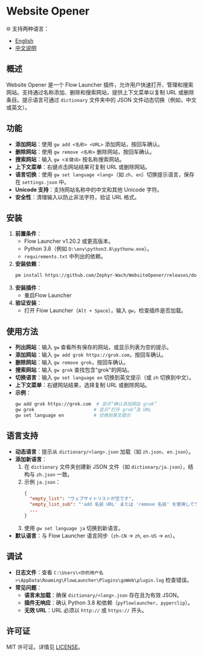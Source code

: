# Website Opener

🌐 支持两种语言：
- [English](./README.md)
- [中文说明](./README_zh.md)

## 概述

Website Opener 是一个 Flow Launcher 插件，允许用户快速打开、管理和搜索网站。支持通过名称添加、删除和搜索网站，提供上下文菜单以复制 URL 或删除条目。提示语言可通过 `dictionary` 文件夹中的 JSON 文件动态切换（例如，中文或英文）。

## 功能
- **添加网站**：使用 `gw add <名称> <URL>` 添加网站，按回车确认。
- **删除网站**：使用 `gw remove <名称>` 删除网站，按回车确认。
- **搜索网站**：输入 `gw <关键词>` 按名称搜索网站。
- **上下文菜单**：右键点击网站结果可复制 URL 或删除网站。
- **语言切换**：使用 `gw set language <lang>`（如 `zh`、`en`）切换提示语言，保存在 `settings.json` 中。
- **Unicode 支持**：支持网站名称中的中文和其他 Unicode 字符。
- **安全性**：清理输入以防止非法字符，验证 URL 格式。

## 安装
1. **前置条件**：
   - Flow Launcher v1.20.2 或更高版本。
   - Python 3.8（例如 `D:\env\python3.8\pythonw.exe`）。
   - `requirements.txt` 中列出的依赖。
2. **安装依赖**：
   ```bash
   pm install https://github.com/Zephyr-Wach/WebsiteOpener/releases/download/v1.0.0/WebsiteOpener.zip
   ```
3. **安装插件**：
   - 重启Flow Launcher
4. **验证安装**：
   - 打开 Flow Launcher（`Alt + Space`），输入 `gw`，检查插件是否加载。

## 使用方法
- **列出网站**：输入 `gw` 查看所有保存的网站，或显示列表为空的提示。
- **添加网站**：输入 `gw add grok https://grok.com`，按回车确认。
- **删除网站**：输入 `gw remove grok`，按回车确认。
- **搜索网站**：输入 `gw grok` 查找包含“grok”的网站。
- **切换语言**：输入 `gw set language en` 切换到英文提示（或 `zh` 切换到中文）。
- **上下文菜单**：右键网站结果，选择复制 URL 或删除网站。
- **示例**：
  ```bash
  gw add grok https://grok.com  # 显示“确认添加网站 grok”
  gw grok                      # 显示“打开 grok”及 URL
  gw set language en           # 切换到英文提示
  ```

## 语言支持
- **动态语言**：提示从 `dictionary/<lang>.json` 加载（如 `zh.json`、`en.json`）。
- **添加新语言**：
  1. 在 `dictionary` 文件夹创建新 JSON 文件（如 `dictionary/ja.json`），结构与 `zh.json` 一致。
  2. 示例 `ja.json`：
     ```json
     {
       "empty_list": "ウェブサイトリストが空です",
       "empty_list_sub": "'add 名前 URL' または 'remove 名前' を使用してウェブサイトを管理、または 'set language <lang>' で言語を設定",
       ...
     }
     ```
  3. 使用 `gw set language ja` 切换到新语言。
- **默认语言**：与 Flow Launcher 语言同步（`zh-CN` → `zh`, `en-US` → `en`）。

## 调试
- **日志文件**：查看 `C:\Users\<你的用户名>\AppData\Roaming\FlowLauncher\Plugins\goWeb\plugin.log` 检查错误。
- **常见问题**：
  - **语言未加载**：确保 `dictionary/<lang>.json` 存在且为有效 JSON。
  - **插件无响应**：确认 Python 3.8 和依赖（`pyflowlauncher`、`pyperclip`）。
  - **无效 URL**：URL 必须以 `http://` 或 `https://` 开头。

## 许可证
MIT 许可证。详情见 [LICENSE](LICENSE)。